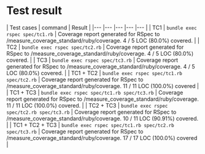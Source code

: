 # Test result


|  Test cases 	| command  	|  Result 	|
|---	|---	|---	|---	|---	|
|  TC1 	|  `bundle exec rspec spec/tc1.rb` 	|  Coverage report generated for RSpec to /measure_coverage_standard/ruby/coverage. 4 / 5 LOC (80.0%) covered. 	|
|  TC2 	|  `bundle exec rspec spec/tc2.rb` 	|  Coverage report generated for RSpec to /measure_coverage_standard/ruby/coverage. 4 / 5 LOC (80.0%) covered. 	|
|  TC3 	|  `bundle exec rspec spec/tc3.rb` 	|  Coverage report generated for RSpec to /measure_coverage_standard/ruby/coverage. 4 / 5 LOC (80.0%) covered. 	|
|  TC1 + TC2 	|  `bundle exec rspec spec/tc1.rb spec/tc2.rb` 	|  Coverage report generated for RSpec to /measure_coverage_standard/ruby/coverage. 11 / 11 LOC (100.0%) covered 	|
|  TC1 + TC3 	|  `bundle exec rspec spec/tc1.rb spec/tc3.rb` 	|  Coverage report generated for RSpec to /measure_coverage_standard/ruby/coverage. 11 / 11 LOC (100.0%) covered. 	|
|  TC2 + TC3 	|  `bundle exec rspec spec/tc2.rb spec/tc3.rb` 	|  Coverage report generated for RSpec to /measure_coverage_standard/ruby/coverage. 10 / 11 LOC (90.91%) covered. 	|
|  TC1 + TC2 + TC3 	|  `bundle exec rspec spec/tc1.rb spec/tc2.rb spec/tc3.rb` 	|  Coverage report generated for RSpec to /measure_coverage_standard/ruby/coverage. 17 / 17 LOC (100.0%) covered 	|
